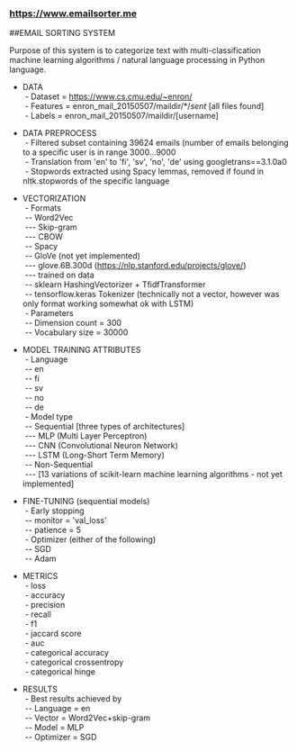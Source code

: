 ### https://www.emailsorter.me
##EMAIL SORTING SYSTEM

Purpose of this system is to categorize text with multi-classification machine learning algorithms / natural language processing in Python language.

- DATA<br>
&nbsp;- Dataset = https://www.cs.cmu.edu/~enron/<br>
&nbsp;- Features = enron_mail_20150507/maildir/*/*sent* [all files found]<br>
&nbsp;- Labels = enron_mail_20150507/maildir/[username]<br>

- DATA PREPROCESS<br>
&nbsp;- Filtered subset containing 39624 emails (number of emails belonging to a specific user is in range 3000...9000<br>
&nbsp;- Translation from 'en' to 'fi', 'sv', 'no', 'de' using googletrans==3.1.0a0<br>
&nbsp;- Stopwords extracted using Spacy lemmas, removed if found in nltk.stopwords of the specific language<br>

- VECTORIZATION<br>
&nbsp;- Formats<br>
&nbsp;-- Word2Vec<br>
&nbsp;--- Skip-gram<br>
&nbsp;--- CBOW<br>
&nbsp;-- Spacy<br>
&nbsp;-- GloVe (not yet implemented)<br>
&nbsp;--- glove.6B.300d (https://nlp.stanford.edu/projects/glove/)<br>
&nbsp;--- trained on data<br>
&nbsp;-- sklearn HashingVectorizer  + TfidfTransformer<br>
&nbsp;-- tensorflow.keras Tokenizer (technically not a vector, however was only format working somewhat ok with LSTM)<br>
&nbsp;- Parameters<br>
&nbsp;-- Dimension count = 300<br>
&nbsp;-- Vocabulary size = 30000<br>

- MODEL TRAINING ATTRIBUTES<br>
&nbsp;- Language<br>
&nbsp;-- en<br>
&nbsp;-- fi<br>
&nbsp;-- sv<br>
&nbsp;-- no<br>
&nbsp;-- de<br>
&nbsp;- Model type<br>
&nbsp;-- Sequential [three types of architectures]<br>
&nbsp;--- MLP (Multi Layer Perceptron)<br>
&nbsp;--- CNN (Convolutional Neuron Network)<br>
&nbsp;--- LSTM (Long-Short Term Memory)<br>
&nbsp;-- Non-Sequential<br>
&nbsp;--- [13 variations of scikit-learn machine learning algorithms - not yet implemented]<br>

- FINE-TUNING (sequential models)<br>
&nbsp;- Early stopping<br>
&nbsp;-- monitor = 'val_loss'<br>
&nbsp;-- patience = 5<br>
&nbsp;- Optimizer (either of the following)<br>
&nbsp;-- SGD<br>
&nbsp;-- Adam<br>

- METRICS<br>
&nbsp;- loss<br>
&nbsp;- accuracy<br>
&nbsp;- precision<br>
&nbsp;- recall<br>
&nbsp;- f1<br>
&nbsp;- jaccard score<br>
&nbsp;- auc<br>
&nbsp;- categorical accuracy<br>
&nbsp;- categorical crossentropy<br>
&nbsp;- categorical hinge<br>

- RESULTS<br>
&nbsp;- Best results achieved by<br>
&nbsp;-- Language = en<br>
&nbsp;-- Vector = Word2Vec+skip-gram<br>
&nbsp;-- Model = MLP<br>
&nbsp;-- Optimizer = SGD<br>
